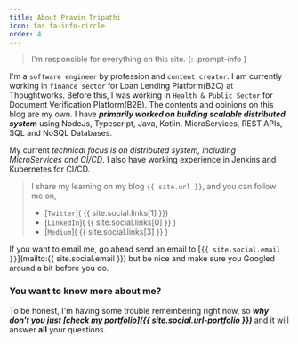 ```yaml
---
title: About Pravin Tripathi
icon: fas fa-info-circle
order: 4
---
```


> I'm responsible for everything on this site.
{: .prompt-info }

I'm a `software engineer` by profession and `content creator`. I am currently working in `finance sector` for Loan Lending Platform(B2C) at Thoughtworks. Before this, I was working in `Health & Public Sector` for Document Verification Platform(B2B). The contents and opinions on this blog are my own. I have **_primarily worked on building scalable distributed system_** using NodeJs, Typescript, Java, Kotlin, MicroServices, REST APIs, SQL and NoSQL Databases.

My current _technical focus is on distributed system, including MicroServices and CI/CD_. I also have working experience in Jenkins and Kubernetes for CI/CD.

> I share my learning on my blog `{{ site.url }}`, and you can follow me on,
> - [`Twitter`]( {{ site.social.links[1] }})
> - [`LinkedIn`]( {{ site.social.links[0] }} )
> - [`Medium`]( {{ site.social.links[3] }} )

If you want to email me, go ahead send an email to [`{{ site.social.email }}`](mailto:{{ site.social.email }}) but be nice and make sure you Googled around a bit before you do. 

### You want to know more about me?

To be honest, I'm having some trouble remembering right now, so **_why don't you just [check my portfolio]({{ site.social.url-portfolio }})_** and it will answer **all** your questions.
